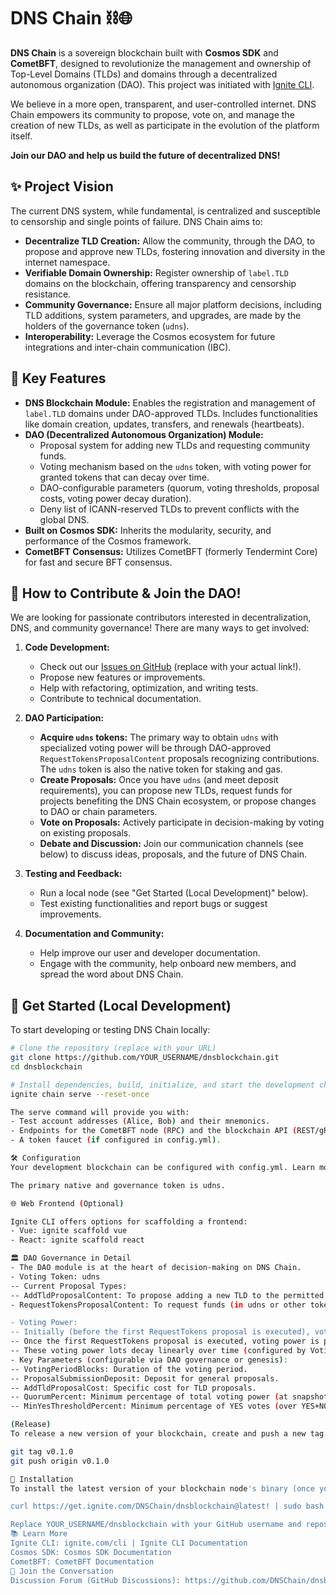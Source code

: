 # DNS Chain ⛓️🌐

**DNS Chain** is a sovereign blockchain built with **Cosmos SDK** and **CometBFT**, designed to revolutionize the management and ownership of Top-Level Domains (TLDs) and domains through a decentralized autonomous organization (DAO). This project was initiated with [Ignite CLI](https://ignite.com/cli).

We believe in a more open, transparent, and user-controlled internet. DNS Chain empowers its community to propose, vote on, and manage the creation of new TLDs, as well as participate in the evolution of the platform itself.

**Join our DAO and help us build the future of decentralized DNS!**

## ✨ Project Vision

The current DNS system, while fundamental, is centralized and susceptible to censorship and single points of failure. DNS Chain aims to:

*   **Decentralize TLD Creation:** Allow the community, through the DAO, to propose and approve new TLDs, fostering innovation and diversity in the internet namespace.
*   **Verifiable Domain Ownership:** Register ownership of `label.TLD` domains on the blockchain, offering transparency and censorship resistance.
*   **Community Governance:** Ensure all major platform decisions, including TLD additions, system parameters, and upgrades, are made by the holders of the governance token (`udns`).
*   **Interoperability:** Leverage the Cosmos ecosystem for future integrations and inter-chain communication (IBC).

## 🚀 Key Features

*   **DNS Blockchain Module:** Enables the registration and management of `label.TLD` domains under DAO-approved TLDs. Includes functionalities like domain creation, updates, transfers, and renewals (heartbeats).
*   **DAO (Decentralized Autonomous Organization) Module:**
    *   Proposal system for adding new TLDs and requesting community funds.
    *   Voting mechanism based on the `udns` token, with voting power for granted tokens that can decay over time.
    *   DAO-configurable parameters (quorum, voting thresholds, proposal costs, voting power decay duration).
    *   Deny list of ICANN-reserved TLDs to prevent conflicts with the global DNS.
*   **Built on Cosmos SDK:** Inherits the modularity, security, and performance of the Cosmos framework.
*   **CometBFT Consensus:** Utilizes CometBFT (formerly Tendermint Core) for fast and secure BFT consensus.

## 🤝 How to Contribute & Join the DAO!

We are looking for passionate contributors interested in decentralization, DNS, and community governance! There are many ways to get involved:

1.  **Code Development:**
    *   Check out our [Issues on GitHub](https://github.com/YOUR_USERNAME/dnsblockchain/issues) (replace with your actual link!).
    *   Propose new features or improvements.
    *   Help with refactoring, optimization, and writing tests.
    *   Contribute to technical documentation.

2.  **DAO Participation:**
    *   **Acquire `udns` tokens:** The primary way to obtain `udns` with specialized voting power will be through DAO-approved `RequestTokensProposalContent` proposals recognizing contributions. The `udns` token is also the native token for staking and gas.
    *   **Create Proposals:** Once you have `udns` (and meet deposit requirements), you can propose new TLDs, request funds for projects benefiting the DNS Chain ecosystem, or propose changes to DAO or chain parameters.
    *   **Vote on Proposals:** Actively participate in decision-making by voting on existing proposals.
    *   **Debate and Discussion:** Join our communication channels (see below) to discuss ideas, proposals, and the future of DNS Chain.

3.  **Testing and Feedback:**
    *   Run a local node (see "Get Started (Local Development)" below).
    *   Test existing functionalities and report bugs or suggest improvements.

4.  **Documentation and Community:**
    *   Help improve our user and developer documentation.
    *   Engage with the community, help onboard new members, and spread the word about DNS Chain.

## 🏁 Get Started (Local Development)

To start developing or testing DNS Chain locally:

```bash
# Clone the repository (replace with your URL)
git clone https://github.com/YOUR_USERNAME/dnsblockchain.git
cd dnsblockchain

# Install dependencies, build, initialize, and start the development chain
ignite chain serve --reset-once

The serve command will provide you with:
- Test account addresses (Alice, Bob) and their mnemonics.
- Endpoints for the CometBFT node (RPC) and the blockchain API (REST/gRPC).
- A token faucet (if configured in config.yml).

🛠️ Configuration
Your development blockchain can be configured with config.yml. Learn more in the Ignite CLI documentation.

The primary native and governance token is udns.

🌐 Web Frontend (Optional)

Ignite CLI offers options for scaffolding a frontend:
- Vue: ignite scaffold vue
- React: ignite scaffold react

🏛️ DAO Governance in Detail
- The DAO module is at the heart of decision-making on DNS Chain.
- Voting Token: udns
-- Current Proposal Types:
-- AddTldProposalContent: To propose adding a new TLD to the permitted list.
- RequestTokensProposalContent: To request funds (in udns or other tokens) from the DAO module's treasury (if a treasury is implemented) or to mint new udns tokens that grant voting power.

- Voting Power:
-- Initially (before the first RequestTokens proposal is executed), voting power is based on an account's general udns balance.
-- Once the first RequestTokens proposal is executed, voting power is primarily derived from "lots" of udns granted by such proposals.
-- These voting power lots decay linearly over time (configured by VotingPowerDecayDurationBlocks, defaults to 100 blocks for testing, but configurable to ~6 months for production).
- Key Parameters (configurable via DAO governance or genesis):
-- VotingPeriodBlocks: Duration of the voting period.
-- ProposalSubmissionDeposit: Deposit for general proposals.
-- AddTldProposalCost: Specific cost for TLD proposals.
-- QuorumPercent: Minimum percentage of total voting power (at snapshot) that must participate.
-- MinYesThresholdPercent: Minimum percentage of YES votes (over YES+NO votes) to pass.

(Release)
To release a new version of your blockchain, create and push a new tag with a v prefix. A new draft release with the configured targets will be created.

git tag v0.1.0
git push origin v0.1.0

💾 Installation
To install the latest version of your blockchain node's binary (once you have releases on GitHub):

curl https://get.ignite.com/DNSChain/dnsblockchain@latest! | sudo bash

Replace YOUR_USERNAME/dnsblockchain with your GitHub username and repository name. Learn more about the install process.
📚 Learn More
Ignite CLI: ignite.com/cli | Ignite CLI Documentation
Cosmos SDK: Cosmos SDK Documentation
CometBFT: CometBFT Documentation
💬 Join the Conversation
Discussion Forum (GitHub Discussions): https://github.com/DNSChain/dnsblockchain/discussions
